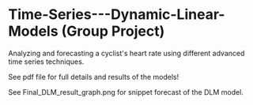 # Time-Series---Dynamic-Linear-Models (Group Project)

Analyzing and forecasting a cyclist's heart rate using different advanced time series techniques. 

See pdf file for full details and results of the models!

See Final_DLM_result_graph.png for snippet forecast of the DLM model.
